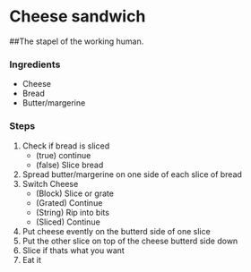# Cheese sandwich
##The stapel of the working human.

### Ingredients

- Cheese
- Bread
- Butter/margerine


### Steps

1. Check if bread is sliced
	- (true) continue
	- (false) Slice bread
2. Spread butter/margerine on one side of each slice of bread
3. Switch Cheese
	- (Block) Slice or grate
	- (Grated) Continue
	- (String) Rip into bits
	- (Sliced) Continue
4. Put cheese evently on the  butterd side of one slice
5. Put the other slice on top of the cheese butterd side down
6. Slice if thats what you want
7. Eat it
